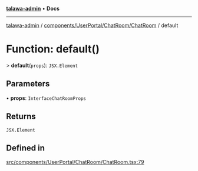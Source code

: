 [**talawa-admin**](../../../../../README.md) • **Docs**

***

[talawa-admin](../../../../../modules.md) / [components/UserPortal/ChatRoom/ChatRoom](../README.md) / default

# Function: default()

\> **default**(`props`): `JSX.Element`

## Parameters

• **props**: `InterfaceChatRoomProps`

## Returns

`JSX.Element`

## Defined in

[src/components/UserPortal/ChatRoom/ChatRoom.tsx:79](https://github.com/PalisadoesFoundation/talawa-admin/blob/9dd5d7fd647f8a7c9e1c1e14bf645b71b32c51c2/src/components/UserPortal/ChatRoom/ChatRoom.tsx#L79)
